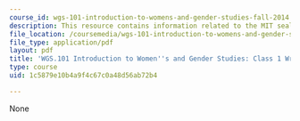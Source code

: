 ```yaml
---
course_id: wgs-101-introduction-to-womens-and-gender-studies-fall-2014
description: This resource contains information related to the MIT seal controversy.
file_location: /coursemedia/wgs-101-introduction-to-womens-and-gender-studies-fall-2014/1c5879e10b4a9f4c67c0a48d56ab72b4_MITWGS_101F14_InClass1.pdf
file_type: application/pdf
layout: pdf
title: 'WGS.101 Introduction to Women''s and Gender Studies: Class 1 Writing'
type: course
uid: 1c5879e10b4a9f4c67c0a48d56ab72b4

---
```

None